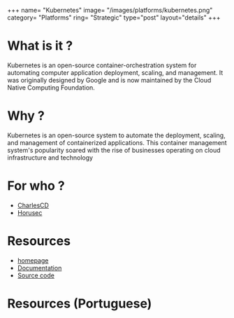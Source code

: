 +++
name= "Kubernetes"
image= "/images/platforms/kubernetes.png"
category= "Platforms"
ring= "Strategic"
type="post"
layout="details"
+++

# What is it ?

Kubernetes is an open-source container-orchestration system for automating computer application deployment, scaling, and management. It was originally designed by Google and is now maintained by the Cloud Native Computing Foundation.

# Why ?

Kubernetes is an open-source system to automate the deployment, scaling, and management of containerized applications. This container management system's popularity soared with the rise of businesses operating on cloud infrastructure and technology


# For who ?

* [CharlesCD](https://charlescd.io/)
* [Horusec](https://horusec.io/site/)

# Resources

* [homepage](https://kubernetes.io/)
* [Documentation](https://kubernetes.io/docs/home/)
* [Source code](https://github.com/kubernetes/kubernetes)

# Resources (Portuguese)
